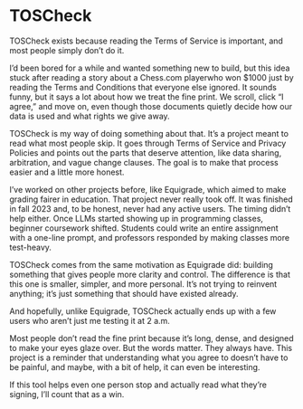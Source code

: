 # TOSCheck

TOSCheck exists because reading the Terms of Service is important, and most people simply don’t do it.

I’d been bored for a while and wanted something new to build, but this idea stuck after reading a story about a Chess.com playerwho won $1000 just by reading the Terms and Conditions that everyone else ignored. It sounds funny, but it says a lot about how we treat the fine print. We scroll, click “I agree,” and move on, even though those documents quietly decide how our data is used and what rights we give away.

TOSCheck is my way of doing something about that. It’s a project meant to read what most people skip. It goes through Terms of Service and Privacy Policies and points out the parts that deserve attention, like data sharing, arbitration, and vague change clauses. The goal is to make that process easier and a little more honest.

I’ve worked on other projects before, like Equigrade, which aimed to make grading fairer in education. That project never really took off. It was finished in fall 2023 and, to be honest, never had any active users. The timing didn’t help either. Once LLMs started showing up in programming classes, beginner coursework shifted. Students could write an entire assignment with a one-line prompt, and professors responded by making classes more test-heavy.  

TOSCheck comes from the same motivation as Equigrade did: building something that gives people more clarity and control. The difference is that this one is smaller, simpler, and more personal. It’s not trying to reinvent anything; it’s just something that should have existed already.  

And hopefully, unlike Equigrade, TOSCheck actually ends up with a few users who aren’t just me testing it at 2 a.m.

Most people don’t read the fine print because it’s long, dense, and designed to make your eyes glaze over. But the words matter. They always have. This project is a reminder that understanding what you agree to doesn’t have to be painful, and maybe, with a bit of help, it can even be interesting.

If this tool helps even one person stop and actually read what they’re signing, I’ll count that as a win.
